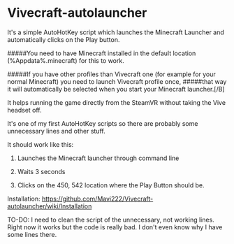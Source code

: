 # Vivecraft-autolauncher
It's a simple AutoHotKey script which launches the Minecraft Launcher and automatically clicks on the Play button. 

#####You need to have Minecraft installed in the default location (%Appdata%\.minecraft) for this to work.

#####If you have other profiles than Vivecraft one (for example for your normal Minecraft) you need to launch Vivecraft profile once, #####that way it will automatically be selected when you start your Minecraft launcher.[/B]

It helps running the game directly from the SteamVR without taking the Vive headset off.

It's one of my first AutoHotKey scripts so there are probably some unnecessary lines and other stuff.

It should work like this:

1. Launches the Minecraft launcher through command line

2. Waits 3 seconds

3. Clicks on the 450, 542 location where the Play Button should be.

Installation: https://github.com/Mavi222/Vivecraft-autolauncher/wiki/Installation


TO-DO: I need to clean the script of the unnecessary, not working lines. Right now it works but the code is really bad. I don't even know why I have some lines there.
